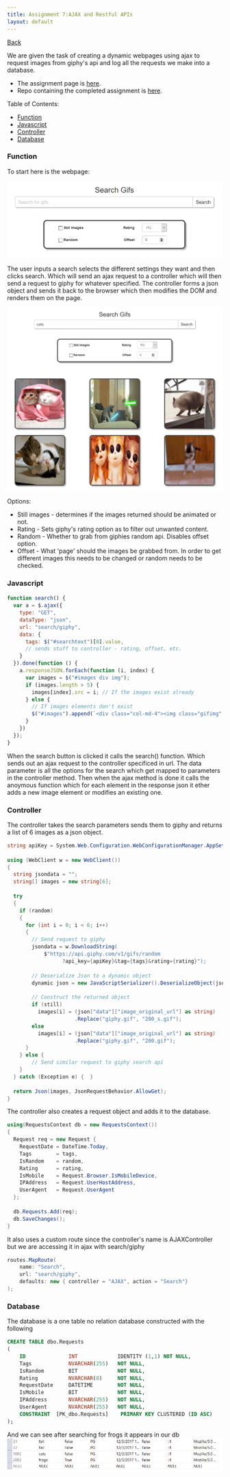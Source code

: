 ```yaml
---
title: Assignment 7:AJAX and Restful APIs
layout: default
---
```


[Back](../cs460)

We are given the task of creating a dynamic webpages using ajax to request images from giphy's api and log all the requests we make into a database. 
- The assignment page is [here](http://www.wou.edu/~morses/classes/cs46x/assignments/HW7.html).
- Repo containing the completed assignment is [here](https://bitbucket.org/blakebauer/cs460/).

Table of Contents:
+ [Function](#function)
+ [Javascript](#javascript)
+ [Controller](#controller)
+ [Database](#database)

### Function

To start here is the webpage:

![Webpage](webpage.png) 

The user inputs a search selects the different settings they want and then clicks search. Which will send an ajax request to a controller which will then send a request to giphy for whatever specified. The controller forms a json object and sends it back to the browser which then modifies the DOM and renders them on the page.

![Searched](searched.png)

Options:
+ Still images - determines if the images returned should be animated or not.
+ Rating - Sets giphy's rating option as to filter out unwanted content.
+ Random - Whether to grab from giphies random api. Disables offset option.
+ Offset - What 'page' should the images be grabbed from. In order to get different images this needs to be changed or random needs to be checked.

### Javascript

```js
function search() {
  var a = $.ajax({
    type: "GET",
    dataType: "json",
    url: "search/giphy",
    data: {
      tags: $("#searchtext")[0].value,
      // sends stuff to controller - rating, offset, etc.
    }
  }).done(function () {
    a.responseJSON.forEach(function (i, index) {
      var images = $("#images div img");
      if (images.length > 5) {
        images[index].src = i; // If the images exist already
      } else {
        // If images elements don't exist
        $("#images").append(`<div class="col-md-4"><img class="gifimg" src=` + i + `></ div>`);
      }
    })
  });
}
```

When the search button is clicked it calls the search() function. Which sends out an ajax request to the controller specificed in url. The data parameter is all the options for the search which get mapped to parameters in the controller method. Then when the ajax method is done it calls the anoymous function which for each element in the response json it ether adds a new image element or modifies an existing one.

### Controller
The controller takes the search parameters sends them to giphy and returns a list of 6 images as a json object.

```cs
string apiKey = System.Web.Configuration.WebConfigurationManager.AppSettings["GiphyApiKey"];

using (WebClient w = new WebClient())
{
  string jsondata = "";
  string[] images = new string[6];

  try
  {
    if (random)
    {
      for (int i = 0; i < 6; i++)
      {
        // Send request to giphy
        jsondata = w.DownloadString(
            $"https://api.giphy.com/v1/gifs/random
                  ?api_key={apiKey}&tag={tags}&rating={rating}");
        
        // Deserialize Json to a dynamic object
        dynamic json = new JavaScriptSerializer().DeserializeObject(jsondata);
        
        // Construct the returned object
        if (still)
          images[i] = (json["data"]["image_original_url"] as string)
                      .Replace("giphy.gif", "200_s.gif");
        else
          images[i] = (json["data"]["image_original_url"] as string)
                      .Replace("giphy.gif", "200.gif");
      }
    } else {
        // Send similar request to giphy search api
    }
  } catch (Exception e) {  }
  
  return Json(images, JsonRequestBehavior.AllowGet);
}
```

The controller also creates a request object and adds it to the database.
```cs
using(RequestsContext db = new RequestsContext())
{
  Request req = new Request {
    RequestDate = DateTime.Today,
    Tags        = tags,
    IsRandom    = random,
    Rating      = rating,
    IsMobile    = Request.Browser.IsMobileDevice,
    IPAddress   = Request.UserHostAddress,
    UserAgent   = Request.UserAgent
  };

  db.Requests.Add(req);
  db.SaveChanges();
}
```

It also uses a custom route since the controller's name is AJAXController but we are accessing it in ajax with search/giphy
```cs
routes.MapRoute(
    name: "Search",
    url: "search/giphy",
    defaults: new { controller = "AJAX", action = "Search"}
);
```

### Database
The database is a one table no relation database constructed with the following
```sql
CREATE TABLE dbo.Requests 
(
	ID				INT				IDENTITY (1,1) NOT NULL,
	Tags			NVARCHAR(255)	NOT NULL,
	IsRandom		BIT				NOT NULL,
	Rating			NVARCHAR(8)		NOT NULL,
	RequestDate		DATETIME		NOT NULL,
	IsMobile		BIT				NOT NULL,
	IPAddress		NVARCHAR(255)	NOT NULL,
	UserAgent		NVARCHAR(255)	NOT NULL,
	CONSTRAINT  [PK_dbo.Requests]    PRIMARY KEY CLUSTERED (ID ASC)
);
```

And we can see after searching for frogs it appears in our db
![Frog log](frogs.png)